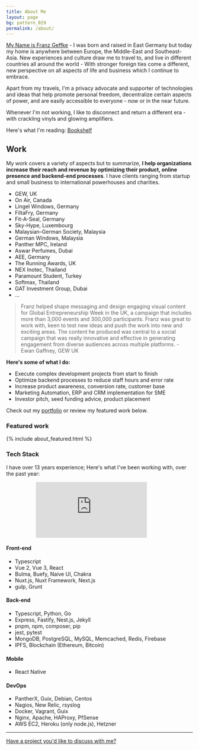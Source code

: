 ```yaml
---
title: About Me
layout: page
bg: pattern_029
permalink: /about/
---
```


<u>My Name is Franz Geffke</u> - I was born and raised in East Germany but today my home is anywhere between Europe, the Middle-East and Southeast-Asia. New experiences and culture draw me to travel to, and live in different countries all around the world - With stronger foreign ties come a different, new perspective on all aspects of life and business which I continue to embrace.

<div id="map" data-slideout-ignore></div>

Apart from my travels, I'm a privacy advocate and supporter of technologies and ideas that help promote personal freedom, decentralize certain aspects of power, and are easily accessible to everyone - now or in the near future.

Whenever I'm not working, I like to disconnect and return a different era - with crackling vinyls and glowing amplifiers.

Here's what I'm reading: [Bookshelf](/bookshelf/)

## Work

My work covers a variety of aspects but to summarize, __I help organizations increase their reach and revenue by optimizing their product, online presence and backend-end processes__. I have clients ranging from startup and small business to international powerhouses and charities.

- GEW, UK
- On Air, Canada
- Lingel Windows, Germany
- FiltaFry, Germany
- Fit-A-Seal, Germany
- Sky-Hype, Luxembourg
- Malaysian-German Society, Malaysia
- German Windows, Malaysia
- Panther MPC, Ireland
- Aswar Perfumes, Dubai
- AEE, Germany
- The Running Awards, UK
- NEX Inotec, Thailand
- Paramount Student, Turkey
- Softmax, Thailand
- GAT Investment Group, Dubai
- ...

> Franz helped shape messaging and design engaging visual content for Global Entrepreneurship Week in the UK, a campaign that includes more than 3,000 events and 300,000 participants. Franz was great to work with, keen to test new ideas and push the work into new and exciting areas. The content he produced was central to a social campaign that was really innovative and effective in generating engagement from diverse audiences across multiple platforms. - Ewan Gaffney, GEW UK

__Here's some of what I do:__

- Execute complex development projects from start to finish
- Optimize backend processes to reduce staff hours and error rate
- Increase product awareness, conversion rate, customer base
- Marketing Automation, ERP and CRM implementation for SME
- Investor pitch, seed funding advice, product placement

Check out my [portfolio](/portfolio/) or review my featured work below.

### Featured work

{% include about_featured.html %}

### Tech Stack

I have over 13 years experience; Here's what I've been working with, over the past year:

<div style="margin-left:2.5rem" markdown="0">
<figure><embed style="max-height:400px" src="https://wakatime.com/share/@franz/864f220d-d347-456d-a511-5e9380433514.svg"></figure>
</div>

#### Front-end

- Typescript
- Vue 2, Vue 3, React
- Bulma, Buefy, Naive UI, Chakra
- Nuxt.js, Nuxt Framework, Next.js
- gulp, Grunt

#### Back-end

- Typescript, Python, Go
- Express, Fastify, Nest.js, Jekyll
- pnpm, npm, composer, pip
- jest, pytest
- MongoDB, PostgreSQL, MySQL, Memcached, Redis, Firebase
- IPFS, Blockchain (Ethereum, Bitcoin)

#### Mobile

- React Native

#### DevOps

- PantherX, Guix, Debian, Centos
- Nagios, New Relic, rsyslog
- Docker, Vagrant, Guix
- Nginx, Apache, HAProxy, PfSense
- AWS EC2, Heroku (only node.js), Hetzner

<hr>

[Have a project you'd like to discuss with me?](/contact/)
